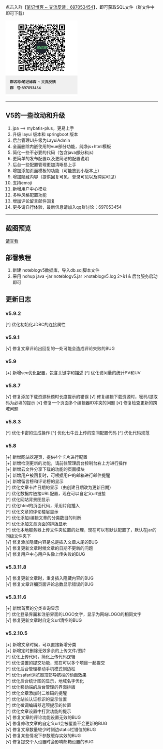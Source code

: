 点击入群【[笔记博客 ~ 交流反馈：697053454](https://jq.qq.com/?_wv=1027&k=5ZEGGl8)】，即可获取SQL文件（群文件中即可下载）

![avatar](noteblogqqgroup.png)

---
## V5的一些改动和升级
1. jpa --> mybatis-plus，更易上手
2. 升级 layui 版本和 springboot 版本
3. 后台管理UI升级为LayuiAdmin
4. 全面删除内嵌使用的vue部分功能，纯净js+html模板
5. 简化一些不必要的代码（包含java部分和js）
6. 更简单的发布配置以及更简洁的配置说明
7. 后台一些配置管理更加清晰易上手
8. 增加添加页面模板的功能（可能放到小版本上）
9. 增加隐藏内容（提供回复可见、登录可见以及购买可见）
10. 支持emoji
11. 新增用户中心模块
12. 多种风格配置功能
13. 增加评论留言邮件回复
14. 更多请自行体验，最新信息请加入qq群讨论：697053454

---
## 截图预览
[请查看](https://gitee.com/wuwenbn/noteblogv5/tree/master/screenshot)

## 部署教程
1. 新建 noteblogv5数据库，导入db.sql脚本文件
2. 采用 nohup java -jar noteblogv5.jar >noteblogv5.log 2>&1 & 后台服务启动即可

## 更新日志
### v5.9.2
[^] 优化初始化JDBC的连接属性
### v5.9.1
[√] 修复文章评论出回复的一处可能会造成评论失败的BUG

### v5.9
[+] 新增seo优化配置，包含关键字和描述
[^] 优化访问量的统计PV和UV

### v5.8.7
[√] 修复添加下载资源标题时长度提示的错误
[√] 修复编辑下载资源时，密码/提取码为必填的提示
[√] 修复一个页面多个编辑器ID冲突的问题
[√] 修复检查更新的跨域问题

### v5.8.3
[^] 优化卡密的生成操作
[^] 优化七牛云上传的空间配置代码
[^] 优化代码规范

### v5.8
[+] 新增网站欢迎页，提供4个卡片进行配置 <br/>
[+] 新增检测更新的功能，请前往管理后台控制台右上方进行操作 <br/>
[+] 新增云文件分享下载的功能的页面模块 <br/>
[+] 新增用户被回复时，可根据用户的邮箱进行邮件提醒 <br/>
[+] 新增留言榜和评论榜的显示 <br/>
[^] 优化文章卡片日期的显示（由创建日期改为更新日期）<br/>
[^] 优化数据库链接URL配置，现在可以自定义url链接 <br/>
[^] 优化网站背景图显示 <br/>
[^] 优化html的页面代码，采用片段插入 <br/>
[^] 优化文章的评论楼层显示 <br/>
[^] 优化添加/编辑文章的分类数目的判断 <br/>
[^] 优化添加文章页面的排版显示 <br/>
[^] 优化本地服务器上传文件夹位置的处理，现在可以有默认配置了，默认在jar的同级文件夹下 <br/>
[√] 修复添加隐藏内容是总是插入文章末尾的BUG <br/>
[√] 修复更新文章时候文章的日期不更新的问题 <br/>
[√] 修复用户中心用户头像上传失败的BUG <br/>

### v5.3.11.8
[√] 修复更新文章时，重复插入隐藏内容的BUG <br/>
[√] 修复文章详细页面评论总数显示错误的BUG <br/>

### v5.3.11.6
[+] 新增首页的分类查询显示 <br/>
[^] 优化登录界面和注册界面的LOGO文字，显示为网站LOGO的相同文字 <br/>
[√] 修复更新文章时自定义url清空的BUG <br/>

### v5.2.10.5
[+] 新增文章时候，可以直接新增分类 <br/>
[+] 新增定时删除无效多余的上传文件/图片 <br/>
[^] 优化上传代码，简化上传代码逻辑 <br/>
[^] 优化设置的提交功能，现在可以多个项目一起提交 <br/>
[^] 优化后台管理移动手机模式侧边栏 <br/>
[^] 优化safari浏览器顶部导航栏的动画效果 <br/>
[^] 优化后台统计图的显示，地域名字优化 <br/>
[^] 优化移动端的后台管理的界面排版 <br/>
[^] 优化文章添加时二维码的提醒 <br/>
[^] 优化站长认证标识的显示位置 <br/>
[^] 优化微调编辑器选项提示的位置 <br/>
[^] 优化文章设置中打赏功能的提示 <br/>
[√] 修复文章的评论功能设置无效的BUG <br/>
[√] 修复修改文章的自定义url会被覆盖不会更新的BUG <br/>
[√] 修复文章数量较少时侧边static栏错位的BUG <br/>
[√] 修复某些情况下参数缓存实效的BUG <br/>
[√] 修复提交个人设置时会影响邮箱设置的BUG <br/>
